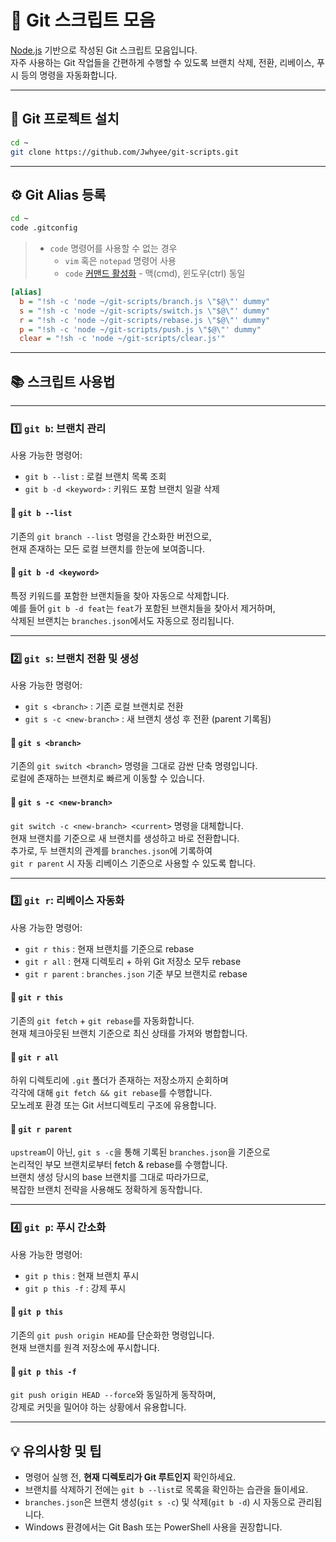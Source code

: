 # 📁 Git 스크립트 모음

[Node.js](https://nodejs.org) 기반으로 작성된 Git 스크립트 모음입니다.  
자주 사용하는 Git 작업들을 간편하게 수행할 수 있도록 브랜치 삭제, 전환, 리베이스, 푸시 등의 명령을 자동화합니다.

---

## 🔄 Git 프로젝트 설치

```bash
cd ~
git clone https://github.com/Jwhyee/git-scripts.git
```

---

## ⚙️ Git Alias 등록

```bash
cd ~
code .gitconfig
```

> - `code` 명령어를 사용할 수 없는 경우
>    - `vim` 혹은 `notepad` 명령어 사용
>    - `code` [커맨드 활성화](https://code.visualstudio.com/docs/setup/mac?originUrl=%2Fdocs%2Fsetup%2Fwindows#_configure-the-path-with-vs-code) - 맥(cmd), 윈도우(ctrl) 동일

```ini
[alias]
  b = "!sh -c 'node ~/git-scripts/branch.js \"$@\"' dummy"
  s = "!sh -c 'node ~/git-scripts/switch.js \"$@\"' dummy"
  r = "!sh -c 'node ~/git-scripts/rebase.js \"$@\"' dummy"
  p = "!sh -c 'node ~/git-scripts/push.js \"$@\"' dummy"
  clear = "!sh -c 'node ~/git-scripts/clear.js'"
```

---

## 📚 스크립트 사용법

---

### 1️⃣ `git b`: 브랜치 관리

사용 가능한 명령어:

- `git b --list` : 로컬 브랜치 목록 조회
- `git b -d <keyword>` : 키워드 포함 브랜치 일괄 삭제

#### 🔹 `git b --list`

기존의 `git branch --list` 명령을 간소화한 버전으로,  
현재 존재하는 모든 로컬 브랜치를 한눈에 보여줍니다.

#### 🔹 `git b -d <keyword>`

특정 키워드를 포함한 브랜치들을 찾아 자동으로 삭제합니다.  
예를 들어 `git b -d feat`는 `feat`가 포함된 브랜치들을 찾아서 제거하며,  
삭제된 브랜치는 `branches.json`에서도 자동으로 정리됩니다.

---

### 2️⃣ `git s`: 브랜치 전환 및 생성

사용 가능한 명령어:

- `git s <branch>` : 기존 로컬 브랜치로 전환
- `git s -c <new-branch>` : 새 브랜치 생성 후 전환 (parent 기록됨)

#### 🔹 `git s <branch>`

기존의 `git switch <branch>` 명령을 그대로 감싼 단축 명령입니다.  
로컬에 존재하는 브랜치로 빠르게 이동할 수 있습니다.

#### 🔹 `git s -c <new-branch>`

`git switch -c <new-branch> <current>` 명령을 대체합니다.  
현재 브랜치를 기준으로 새 브랜치를 생성하고 바로 전환합니다.  
추가로, 두 브랜치의 관계를 `branches.json`에 기록하여  
`git r parent` 시 자동 리베이스 기준으로 사용할 수 있도록 합니다.

---

### 3️⃣ `git r`: 리베이스 자동화

사용 가능한 명령어:

- `git r this` : 현재 브랜치를 기준으로 rebase
- `git r all` : 현재 디렉토리 + 하위 Git 저장소 모두 rebase
- `git r parent` : `branches.json` 기준 부모 브랜치로 rebase

#### 🔹 `git r this`

기존의 `git fetch` + `git rebase`를 자동화합니다.  
현재 체크아웃된 브랜치 기준으로 최신 상태를 가져와 병합합니다.

#### 🔹 `git r all`

하위 디렉토리에 `.git` 폴더가 존재하는 저장소까지 순회하며  
각각에 대해 `git fetch && git rebase`를 수행합니다.  
모노레포 환경 또는 Git 서브디렉토리 구조에 유용합니다.

#### 🔹 `git r parent`

`upstream`이 아닌, `git s -c`을 통해 기록된 `branches.json`을 기준으로  
논리적인 부모 브랜치로부터 fetch & rebase를 수행합니다.  
브랜치 생성 당시의 base 브랜치를 그대로 따라가므로,  
복잡한 브랜치 전략을 사용해도 정확하게 동작합니다.

---

### 4️⃣ `git p`: 푸시 간소화

사용 가능한 명령어:

- `git p this` : 현재 브랜치 푸시
- `git p this -f` : 강제 푸시

#### 🔹 `git p this`

기존의 `git push origin HEAD`를 단순화한 명령입니다.  
현재 브랜치를 원격 저장소에 푸시합니다.

#### 🔹 `git p this -f`

`git push origin HEAD --force`와 동일하게 동작하며,  
강제로 커밋을 밀어야 하는 상황에서 유용합니다.

---

## 💡 유의사항 및 팁

- 명령어 실행 전, **현재 디렉토리가 Git 루트인지** 확인하세요.
- 브랜치를 삭제하기 전에는 `git b --list`로 목록을 확인하는 습관을 들이세요.
- `branches.json`은 브랜치 생성(`git s -c`) 및 삭제(`git b -d`) 시 자동으로 관리됩니다.
- Windows 환경에서는 Git Bash 또는 PowerShell 사용을 권장합니다.
